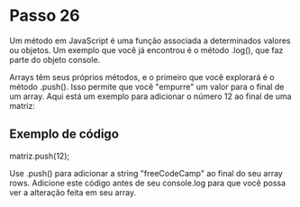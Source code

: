 # Passo 26

Um método em JavaScript é uma função associada a determinados valores ou objetos. Um exemplo que você já encontrou é o método .log(), que faz parte do objeto console.

Arrays têm seus próprios métodos, e o primeiro que você explorará é o método .push(). Isso permite que você "empurre" um valor para o final de um array. Aqui está um exemplo para adicionar o número 12 ao final de uma matriz:

## Exemplo de código

matriz.push(12);

Use .push() para adicionar a string "freeCodeCamp" ao final do seu array rows. Adicione este código antes de seu console.log para que você possa ver a alteração feita em seu array.
